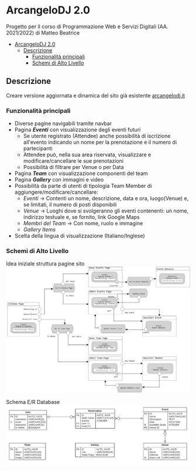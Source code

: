 # ArcangeloDJ 2.0

Progetto per il corso di Programmazione Web e Servizi Digitali (AA. 2021/2022) di Matteo Beatrice

- [ArcangeloDJ 2.0](#arcangelodj-20)
  - [Descrizione](#descrizione)
    - [Funzionalità principali](#funzionalità-principali)
    - [Schemi di Alto Livello](#schemi-di-alto-livello)

## Descrizione
Creare versione aggiornata e dinamica del sito già esistente [arcangelodj.it](https://www.arcangelodj.it/)

### Funzionalità principali
* Diverse pagine navigabili tramite navbar
* Pagina __*Eventi*__ con visualizzazione degli eventi futuri
  * Se utente registrato (Attendee) anche possibilità di iscrizione all'evento indicando un nome per la prenotazione e il numero di partecipanti
  * Attendee può, nella sua area riservata, visualizzare e modificare/cancellare le sue prenotazioni
  * Possibilità di filtrare per Venue o per Data
* Pagina __*Team*__ con visualizzazione componenti del team
* Pagina __*Gallery*__ con immagini e video 
* Possibilità da parte di utenti di tipologia Team Member di aggiungere/modificare/cancellare:
  * _Eventi_ -> Contenti un nome, descrizione, data e ora, luogo(Venue) e, se limitati, il numero di posti disponibili
  * _Venue_ -> Luoghi dove si svolgeranno gli eventi contenenti: un nome, indirizzo testuale e, se fornito, link Google Maps
  * _Membri del Team_ -> Con nome, ruolo e immagine
  * _Gallery Items_
* Scelta della lingua di visualizzazione (Italiano/Inglese)

### Schemi di Alto Livello
Idea iniziale struttura pagine sito
![Schema di alto livello della struttura del sito](Docs/model.jpg "Struttura del Sito")  

Schema E/R Database
![E/R Schema DB](Docs/DB.png "Schema E/R")